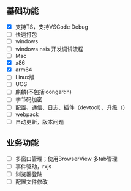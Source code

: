 ## 基础功能
 - [x] 支持TS，支持VSCode Debug
 - [ ] 快速打包
  - [ ] windows
  - [ ] windows nsis 开发调试流程
  - [ ] Mac
   - [x] x86
   - [x] arm64
  - [ ] Linux版
  - [ ] UOS
  - [ ] 麒麟(不包括loongarch)
 - [ ] 字节码加密
 - [ ] 配置、通信、日志、插件（devtool）、升级（）
 - [ ] webpack
 - [ ] 自动更新，版本问题

## 业务功能
 - [ ] 多窗口管理；使用BrowserView 多tab管理
 - [ ] 事件驱动，rxjs 
 - [ ] 浏览器登陆
 - [ ] 配置文件修改
